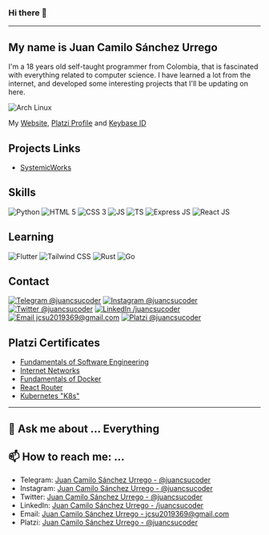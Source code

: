### Hi there 👋
---
## My name is Juan Camilo Sánchez Urrego
I'm a 18 years old self-taught programmer from Colombia, that is fascinated with everything related to computer science. I have learned a lot from the internet, and developed some interesting projects that I'll be updating on here.

![Arch Linux](https://img.shields.io/badge/I_use_Arch_Linux_btw-1793D1?style=for-the-badge&logo=arch-linux&logoColor=white)

My [Website](https://jcsucoder.github.io/), [Platzi Profile](https://platzi.com/@juancsucoder/) and [Keybase ID](https://keybase.io/juancsucoder/)

## Projects Links
- [SystemicWorks](https://jcsucoder.github.io/SystemicWorks/)

## Skills

![Python](https://img.shields.io/badge/Python-3776AB?style=for-the-badge&logo=python&logoColor=white)
![HTML 5](https://img.shields.io/badge/HTML_5-e34c26?style=for-the-badge&logo=html5&logoColor=white)
![CSS 3](https://img.shields.io/badge/CSS-264de4?&style=for-the-badge&logo=css3&logoColor=white)
![JS](https://img.shields.io/badge/JavaScript-F7DF1E?style=for-the-badge&logo=javascript&logoColor=black)
![TS](https://img.shields.io/badge/TypeScript-007ACC?style=for-the-badge&logo=typescript&logoColor=white)
![Express JS](https://img.shields.io/badge/Express.js-404D59?style=for-the-badge)
![React JS](https://img.shields.io/badge/React-20232A?style=for-the-badge&logo=react&logoColor=61DAFB)

## Learning
![Flutter](https://img.shields.io/badge/Flutter-02569B?style=for-the-badge&logo=flutter&logoColor=white)
![Tailwind CSS](https://img.shields.io/badge/Tailwind_CSS-38B2AC?style=for-the-badge&logo=tailwind-css&logoColor=white)
![Rust](https://img.shields.io/badge/Rust-000000?style=for-the-badge&logo=rust&logoColor=white)
![Go](https://img.shields.io/badge/Go-00ADD8?style=for-the-badge&logo=go&logoColor=white)

## Contact

[![Telegram @juancsucoder](https://img.shields.io/badge/Telegram_@juancsucoder-2CA5E0?style=for-the-badge&logo=telegram&logoColor=white)](https://t.me/juancsucoder)
[![Instagram @juancsucoder](https://img.shields.io/badge/Instagram_@juancsucoder-E4405F?style=for-the-badge&logo=instagram&logoColor=white)](https://www.instagram.com/juancsucoder/)
[![Twitter @juancsucoder](https://img.shields.io/badge/Twitter_@juancsucoder-1DA1F2?style=for-the-badge&logo=twitter&logoColor=white)](https://twitter.com/juancsucoder)
[![LinkedIn /juancsucoder](https://img.shields.io/badge/LinkedIn_/juancsucoder-0077B5?style=for-the-badge&logo=linkedin&logoColor=white)](https://www.linkedin.com/in/juancsucoder/)
[![Email jcsu2019369@gmail.com](https://img.shields.io/badge/Gmail_jcsu2019369@gmail.com-D14836?style=for-the-badge&logo=gmail&logoColor=white)](mailto:jcsu2019369@gmail.com)
[![Platzi @juancsucoder](https://img.shields.io/badge/Platzi_@juancsucoder-98ca3f?style=for-the-badge&logo=platzi&logoColor=white)](https://platzi.com/@juancsucoder/)


## Platzi Certificates
- [Fundamentals of Software Engineering](https://platzi.com/@juancsucoder/curso/1098-ingenieria/diploma/detalle/)
- [Internet Networks](https://platzi.com/@juancsucoder/curso/1277-redes/diploma/detalle/)
- [Fundamentals of Docker](https://platzi.com/@juancsucoder/curso/1432-docker/diploma/detalle/)
- [React Router](https://platzi.com/@juancsucoder/curso/1342-react-router/diploma/detalle/)
- [Kubernetes "K8s"](https://platzi.com/@juancsucoder/curso/1565-k8s/diploma/detalle/)

---

## 💬 Ask me about ... **Everything**

## 📫 How to reach me: ...
  - Telegram: [Juan Camilo Sánchez Urrego - @juancsucoder](https://t.me/juancsucoder)
  - Instagram: [Juan Camilo Sánchez Urrego - @juancsucoder](https://www.instagram.com/juancsucoder/)
  - Twitter: [Juan Camilo Sánchez Urrego - @juancsucoder](https://twitter.com/juancsucoder)
  - LinkedIn: [Juan Camilo Sánchez Urrego - /juancsucoder](https://www.linkedin.com/in/juancsucoder/)
  - Email: [Juan Camilo Sánchez Urrego - jcsu2019369@gmail.com](mailto:jcsu2019369@gmail.com)
  - Platzi: [Juan Camilo Sánchez Urrego - @juancsucoder](https://platzi.com/@juancsucoder/)
